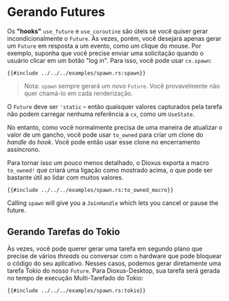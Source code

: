 # Gerando Futures

Os **"hooks"** `use_future` e `use_coroutine` são úteis se você quiser gerar incondicionalmente o `Future`. Às vezes, porém, você desejará apenas gerar um `Future` em resposta a um evento, como um clique do mouse. Por exemplo, suponha que você precise enviar uma solicitação quando o usuário clicar em um botão "log in". Para isso, você pode usar `cx.spawn`:

```rust, no_run
{{#include ../../../examples/spawn.rs:spawn}}
```

> Nota: `spawn` sempre gerará um _novo_ `Future`. Você provavelmente não quer chamá-lo em cada renderização.

O `Future` deve ser `'static` – então quaisquer valores capturados pela tarefa não podem carregar nenhuma referência a `cx`, como um `UseState`.

No entanto, como você normalmente precisa de uma maneira de atualizar o valor de um gancho, você pode usar `to_owned` para criar um clone do _handle_ do _hook_. Você pode então usar esse clone no encerramento assíncrono.

Para tornar isso um pouco menos detalhado, o Dioxus exporta a macro `to_owned!` que criará uma ligação como mostrado acima, o que pode ser bastante útil ao lidar com muitos valores.

```rust, no_run
{{#include ../../../examples/spawn.rs:to_owned_macro}}
```

Calling `spawn` will give you a `JoinHandle` which lets you cancel or pause the future.

## Gerando Tarefas do Tokio

Às vezes, você pode querer gerar uma tarefa em segundo plano que precise de vários _threads_ ou conversar com o hardware que pode bloquear o código do seu aplicativo. Nesses casos, podemos gerar diretamente uma tarefa Tokio do nosso `Future`. Para Dioxus-Desktop, sua tarefa será gerada no tempo de execução Multi-Tarefado do Tokio:

```rust, no_run
{{#include ../../../examples/spawn.rs:tokio}}
```
